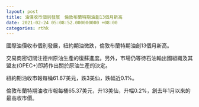 ```yaml
---
layout: post
title: 油價收市個別發展　倫敦布蘭特期油創13個月新高
date: 2021-02-24 05:08:52.000000000 +08:00
categories: rthk
---
```


國際油價收市個別發展，紐約期油微跌，倫敦布蘭特期油創13個月新高。

交易商密切關注德州原油生產的復蘇進度。另外，市場仍等待石油輸出國組織及其盟友(OPEC+)即將作出關於原油生產的決定。

紐約期油收市報每桶61.67美元，跌3美仙，跌幅近0.1%。

倫敦布蘭特期油收市報每桶65.37美元，升13美仙，升幅0.2%，創去年1月以來的最高收市價。

